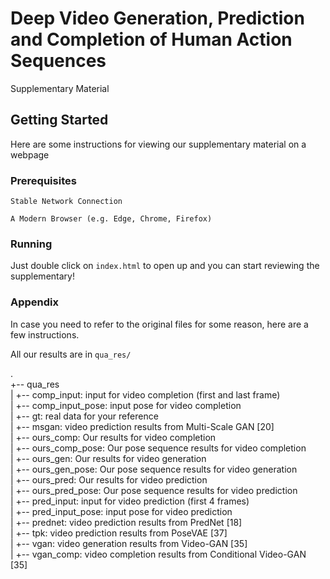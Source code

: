 # Deep Video Generation, Prediction and Completion of Human Action Sequences
Supplementary Material

## Getting Started

Here are some instructions for viewing our supplementary material on a webpage

### Prerequisites

```
Stable Network Connection
```
```
A Modern Browser (e.g. Edge, Chrome, Firefox)
```

### Running
Just double click on ```index.html``` to open up and you can start reviewing the supplementary!

### Appendix
In case you need to refer to the original files for some reason, here are a few instructions.

All our results are in ```qua_res/```

.  
+-- qua_res  
|   +-- comp_input: input for video completion (first and last frame)  
|   +-- comp_input_pose: input pose for video completion  
|   +-- gt: real data for your reference  
|   +-- msgan: video prediction results from Multi-Scale GAN [20]  
|   +-- ours_comp: Our results for video completion  
|   +-- ours_comp_pose: Our pose sequence results for video completion  
|   +-- ours_gen: Our results for video generation  
|   +-- ours_gen_pose: Our pose sequence results for video generation  
|   +-- ours_pred: Our results for video prediction  
|   +-- ours_pred_pose: Our pose sequence results for video prediction  
|   +-- pred_input: input for video prediction (first 4 frames)  
|   +-- pred_input_pose: input pose for video prediction  
|   +-- prednet: video prediction results from PredNet [18]  
|   +-- tpk: video prediction results from PoseVAE [37]  
|   +-- vgan: video generation results from Video-GAN [35]  
|   +-- vgan_comp: video completion results from Conditional Video-GAN [35]  
